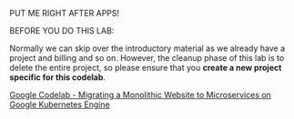 PUT ME RIGHT AFTER APPS!

BEFORE YOU DO THIS LAB:

Normally we can skip over the introductory material as we already have a project and billing and so on.  However, the cleanup phase of this lab is to delete the entire project, so please ensure that you **create a new project specific for this codelab**.

[Google Codelab - Migrating a Monolithic Website to Microservices on Google Kubernetes Engine](https://codelabs.developers.google.com/codelabs/cloud-monolith-to-microservices-gke)
